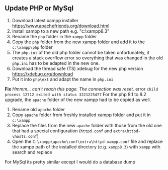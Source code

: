 ## Update PHP or MySql

1. Download latest xampp installer https://www.apachefriends.org/download.html
2. Install xampp to a new path e.g. "c:\xampp8.3"
3. Rename the `php` folder in the `xampp` folder
4. Copy the `php` folder from the new xampp folder and add it to the `c:\xampp\php` folder
5. The `php.ini` of the old php folder cannot be taken unfortunately, it creates a stack overflow error so everything that was changed in the old `php.ini` has to be adapted in the new one.
6. Download the thread safe (TS) xdebug for the new php version https://xdebug.org/download
7. Put it into `php\ext` and adapt the name in `php.ini`

**Fix** *Hmmm… can't reach this page. The connection was reset.* error `child process 12712 exited with status 3221225477` 
For the php 8.1 to 8.2 upgrade, the `apache` folder of the new xampp had to be copied as well. 
1. Rename old `apache` folder
2. Copy `apache` folder from freshly installed xampp folder and put it in `c:\xampp`
3. Replace the files from the new `apache` folder with those from the old one that had a special configuration (`httpd.conf` and `extra\httpd-vhosts.conf`)
4. Open the `C:\xampp\apache\conf\extra\httpd-xampp.conf` file and replace the xampp path of the installed directory (e.g. `xampp8.3`) with `xampp` with search and replace

For MySql its pretty similar except I would do a database dump 
